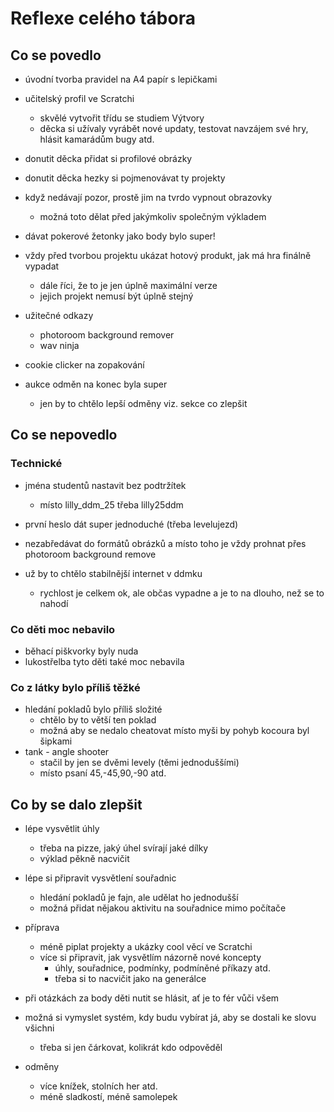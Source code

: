 # Reflexe celého tábora


## Co se povedlo

- úvodní tvorba pravidel na A4 papír s lepičkami

- učitelský profil ve Scratchi
  - skvělé vytvořit třídu se studiem Výtvory
  - děcka si užívaly vyrábět nové updaty, testovat navzájem své hry, hlásit kamarádům bugy atd.

- donutit děcka přidat si profilové obrázky
- donutit děcka hezky si pojmenovávat ty projekty

- když nedávají pozor, prostě jim na tvrdo vypnout obrazovky
  - možná toto dělat před jakýmkoliv společným výkladem

- dávat pokerové žetonky jako body bylo super!

- vždy před tvorbou projektu ukázat hotový produkt, jak má hra finálně vypadat
  - dále říci, že to je jen úplně maximální verze
  - jejich projekt nemusí být úplně stejný

- užitečné odkazy
  - photoroom background remover
  - wav ninja

- cookie clicker na zopakování

- aukce odměn na konec byla super
  - jen by to chtělo lepší odměny viz. sekce co zlepšit

## Co se nepovedlo

### Technické

- jména studentů nastavit bez podtržítek
  - místo lilly_ddm_25 třeba lilly25ddm
- první heslo dát super jednoduché (třeba levelujezd)

- nezabředávat do formátů obrázků a místo toho je vždy prohnat přes photoroom background remove

- už by to chtělo stabilnější internet v ddmku
  - rychlost je celkem ok, ale občas vypadne a je to na dlouho, než se to nahodí

### Co děti moc nebavilo

- běhací piškvorky byly nuda
- lukostřelba tyto děti také moc nebavila

### Co z látky bylo příliš těžké

- hledání pokladů bylo příliš složité
  - chtělo by to větší ten poklad
  - možná aby se nedalo cheatovat místo myši by pohyb kocoura byl šipkami
- tank - angle shooter
  - stačil by jen se dvěmi levely (těmi jednoduššími)
  - místo psaní 45,-45,90,-90 atd. 


## Co by se dalo zlepšit

- lépe vysvětlit úhly
  - třeba na pizze, jaký úhel svírají jaké dílky
  - výklad pěkně nacvičit

- lépe si připravit vysvětlení souřadnic
  - hledání pokladů je fajn, ale udělat ho jednodušší
  - možná přidat nějakou aktivitu na souřadnice mimo počítače

- příprava
  - méně piplat projekty a ukázky cool věcí ve Scratchi
  - více si připravit, jak vysvětlím názorně nové koncepty
    - úhly, souřadnice, podmínky, podmíněné příkazy atd.
    - třeba si to nacvičit jako na generálce

- při otázkách za body děti nutit se hlásit, ať je to fér vůči všem
- možná si vymyslet systém, kdy budu vybírat já, aby se dostali ke slovu všichni
  - třeba si jen čárkovat, kolikrát kdo odpověděl

- odměny
  - více knížek, stolních her atd.
  - méně sladkostí, méně samolepek